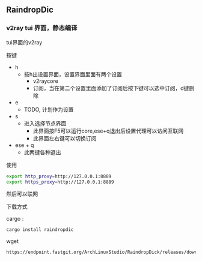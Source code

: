 ## RaindropDic

### v2ray tui 界面，静态编译

tui界面的v2ray

按键

* h
	* 按h出设置界面，设置界面里面有两个设置
		* v2raycore 
		* 订阅，当在第二个设置里面添加了订阅后按下键可以选中订阅，d键删除
* e
	* TODO, 计划作为设置
* s
	* 进入选择节点界面
		* 此界面按F5可以运行core,ese+q退出后设置代理可以访问互联网
		* 此界面左右键可以切换订阅
* ese + q
	* 此两键各种退出

使用

```sh
export http_proxy=http://127.0.0.1:8889
export https_proxy=http://127.0.0.1:8889
```

然后可以联网

下载方式

cargo :

```sh
cargo install raindropdic
```

wget

```sh
https://endpoint.fastgit.org/ArchLinuxStudio/RaindropDick/releases/download/v0.3.5/raindropdick
```
